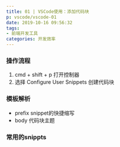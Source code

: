 ```yaml
---
title: 01 | VSCode使用：添加代码块
p: vscode/vscode-01
date: 2019-10-16 09:56:32
tags:
- 前端开发工具
categories: 开发效率
---
```


### 操作流程
1. cmd + shift + p 打开控制器
2. 选择 Configure User Snippets 创建代码块

### 模板解析
* prefix snippet的快捷缩写
* body 代码块主题

### 常用的snippts


